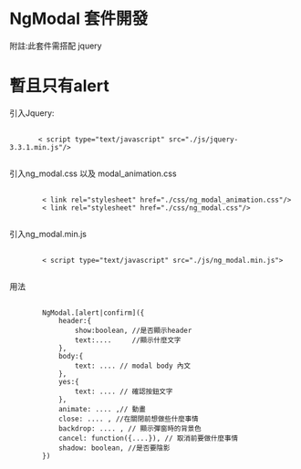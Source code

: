 # NgModal 套件開發
附註:此套件需搭配 jquery 
# 暫且只有alert

<p>引入Jquery:</p>

<pre>
    <code>
       < script type="text/javascript" src="./js/jquery-3.3.1.min.js"/> 
    </code>
</pre>

<p>引入ng_modal.css 以及 modal_animation.css</p>
<pre>
    <code>
        < link rel="stylesheet" href="./css/ng_modal_animation.css"/>
        < link rel="stylesheet" href="./css/ng_modal.css"/>
    </code>
</pre>

<p>引入ng_modal.min.js</p>
<pre>
    <code>
        < script type="text/javascript" src="./js/ng_modal.min.js">
    </code>
</pre>

<p>用法</p>
<pre>
    <code>
        NgModal.[alert|confirm]({
            header:{
                show:boolean, //是否顯示header
                text:....     //顯示什麼文字
            }, 
            body:{
                text: .... // modal body 內文
            },
            yes:{
                text: .... // 確認按鈕文字
            },
            animate: .... ,// 動畫
            close: .... , //在關閉前想做些什麼事情
            backdrop: .... , // 顯示彈窗時的背景色
            cancel: function({....}), // 取消前要做什麼事情
            shadow: boolean, //是否要陰影
        })
    </code>
</pre>